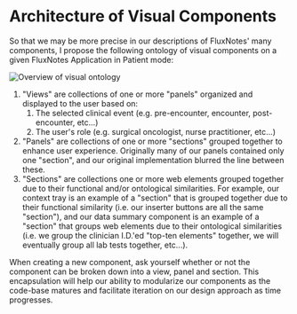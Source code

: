 # Architecture of Visual Components 

So that we may be more precise in our descriptions of FluxNotes' many components, I propose the following ontology of visual components on a given FluxNotes Application in Patient mode: 

![Overview of visual ontology](C:\Users\dphelan\Desktop\FY17\SHR\Flux\design\personal-mockups\flux-ontology-img.png)

1. "Views" are collections of one or more "panels" organized and displayed to the user based on:
   1. The selected clinical event (e.g. pre-encounter, encounter, post-encounter, etc...)
   2. The user's role (e.g. surgical oncologist, nurse practitioner, etc...)
2. "Panels" are collections of one or more "sections" grouped together to enhance user experience. Originally many of our panels contained only one "section", and our original implementation blurred the line between these. 
3. "Sections" are collections one or more web elements grouped together due to their functional and/or ontological similarities. For example, our context tray is an example of a "section" that is grouped together due to their functional similarity (i.e. our inserter buttons are all the same "section"), and our data summary component is an example of a "section" that groups web elements due to their ontological similarities (i.e. we group the clinician I.D.'ed "top-ten elements" together, we will eventually group all lab tests together, etc...).

When creating a new component, ask yourself whether or not the component can be broken down into a view, panel and section. This encapsulation will help our ability to modularize our components as the code-base matures and facilitate iteration on our design approach as time progresses.